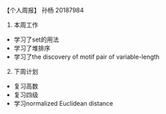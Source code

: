 【个人周报】 孙杨 20187984

1. 本周工作
* 学习了set的用法
* 学习了堆排序
* 学习了the discovery of motif pair of variable-length

2. 下周计划
* 复习高数
* 复习四级
* 学习normalized Euclidean distance
